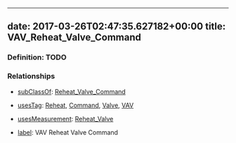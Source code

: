 
---
date: 2017-03-26T02:47:35.627182+00:00
title: VAV_Reheat_Valve_Command
---
### Definition: TODO

### Relationships

* [subClassOf](http://www.w3.org/2000/01/rdf-schema#subClassOf): [Reheat_Valve_Command](https://brickschema.org/schema/1.0/Brick#Reheat_Valve_Command)

* [usesTag](https://brickschema.org/schema/1.0/BrickFrame#usesTag): [Reheat](https://brickschema.org/schema/1.0/BrickTag#Reheat), [Command](https://brickschema.org/schema/1.0/BrickTag#Command), [Valve](https://brickschema.org/schema/1.0/BrickTag#Valve), [VAV](https://brickschema.org/schema/1.0/BrickTag#VAV)

* [usesMeasurement](https://brickschema.org/schema/1.0/BrickFrame#usesMeasurement): [Reheat_Valve](https://brickschema.org/schema/1.0/Brick#Reheat_Valve)

* [label](http://www.w3.org/2000/01/rdf-schema#label): VAV Reheat Valve Command
